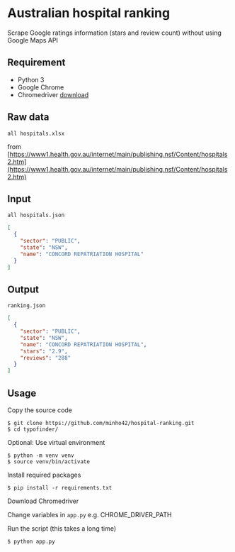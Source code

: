 # Australian hospital ranking

Scrape Google ratings information (stars and review count) without using Google Maps API

## Requirement

- Python 3
- Google Chrome
- Chromedriver [download](https://chromedriver.chromium.org/downloads)

## Raw data

`all hospitals.xlsx`

from [https://www1.health.gov.au/internet/main/publishing.nsf/Content/hospitals2.htm](https://www1.health.gov.au/internet/main/publishing.nsf/Content/hospitals2.htm)

## Input

`all hospitals.json`

```json
[
  {
    "sector": "PUBLIC",
    "state": "NSW",
    "name": "CONCORD REPATRIATION HOSPITAL"
  }
]
```

## Output

`ranking.json`

```json
[
  {
    "sector": "PUBLIC",
    "state": "NSW",
    "name": "CONCORD REPATRIATION HOSPITAL",
    "stars": "2.9",
    "reviews": "288"
  }
]
```

## Usage

Copy the source code

```shell
$ git clone https://github.com/minho42/hospital-ranking.git
$ cd typofinder/
```

Optional: Use virtual environment

```shell
$ python -m venv venv
$ source venv/bin/activate
```

Install required packages

```shell
$ pip install -r requirements.txt
```

Download Chromedriver

Change variables in `app.py`
e.g. CHROME_DRIVER_PATH

Run the script (this takes a long time)

```
$ python app.py
```

